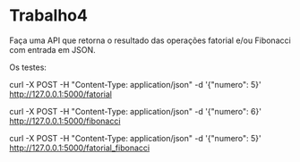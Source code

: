 # Trabalho4
Faça uma API que retorna o resultado das operações fatorial e/ou Fibonacci com entrada em JSON.

Os testes:

curl -X POST -H "Content-Type: application/json" -d '{"numero": 5}' http://127.0.0.1:5000/fatorial

curl -X POST -H "Content-Type: application/json" -d '{"numero": 6}' http://127.0.0.1:5000/fibonacci

curl -X POST -H "Content-Type: application/json" -d '{"numero": 5}' http://127.0.0.1:5000/fatorial_fibonacci
